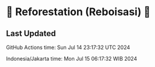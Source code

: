
# 🌳 Reforestation (Reboisasi) 🌲

## Last Updated

GitHub Actions time: Sun Jul 14 23:17:32 UTC 2024

Indonesia/Jakarta time: Mon Jul 15 06:17:32 WIB 2024
